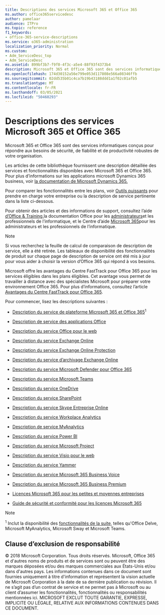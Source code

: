 ```yaml
---
title: Descriptions des services Microsoft 365 et Office 365
ms.author: office365servicedesc
author: pamelaar
audience: ITPro
ms.topic: reference
f1_keywords:
- office-365-service-descriptions
ms.service: o365-administration
localization_priority: Normal
ms.custom:
- Adm_ServiceDesc_top
- Adm_ServiceDesc
ms.assetid: 899bf3b7-f9f0-4f3c-a5e4-88f93f4373b4
description: Microsoft 365 et Office 365 sont des services informatiques conçus pour répondre aux besoins de sécurité, de fiabilité et de productivité robustes de votre organisation.
ms.openlocfilehash: 174d30152a56e799e053d117808e566a08346ffb
ms.sourcegitcommit: 02dd535b01c4ca7b19b43188ddd1a1f02c01afb5
ms.translationtype: MT
ms.contentlocale: fr-FR
ms.lasthandoff: 03/05/2021
ms.locfileid: "50460293"
---
```

# <a name="microsoft-365-and-office-365-service-descriptions"></a>Descriptions des services Microsoft 365 et Office 365 

Microsoft 365 et Office 365 sont des services informatiques conçus pour répondre aux besoins de sécurité, de fiabilité et de productivité robustes de votre organisation. 
  
Les articles de cette bibliothèque fournissent une description détaillée des services et fonctionnalités disponibles avec Microsoft 365 et Office 365. Pour plus d’informations sur les applications microsoft Dynamics 365 business, voir [la documentation de Microsoft Dynamics 365.](https://docs.microsoft.com/dynamics365/)

Pour comparer les fonctionnalités entre les plans, voir [Outils puissants](https://go.microsoft.com/fwlink/?LinkID=799177&amp;clcid=0x409) pour prendre en charge votre entreprise ou la description de service pertinente dans la liste ci-dessous. 
  
Pour obtenir des articles et des informations de support, consultez l’aide [d’Office & Training,](https://support.office.com/)la documentation Office pour les [administrateurs](https://docs.microsoft.com/office/)et les professionnels de l’informatique, et le Centre d’aide [Microsoft 365](https://docs.microsoft.com/microsoft-365/)pour les administrateurs et les professionnels de l’informatique.
  
> [!NOTE]
> Si vous recherchez la feuille de calcul de comparaison de description de service, elle a été retirée. Les tableaux de disponibilité des fonctionnalités de produit sur chaque page de description de service ont été mis à jour pour vous aider à choisir la version d’Office 365 qui répond à vos besoins. 
  
Microsoft offre les avantages du Centre FastTrack pour Office 365 pour les services éligibles dans les plans éligibles. Cet avantage vous permet de travailler à distance avec des spécialistes Microsoft pour préparer votre environnement Office 365. Pour plus d’informations, consultez l’article [Avantages du Centre FastTrack pour Office 365](https://docs.microsoft.com/fasttrack/O365-fasttrack-benefit-for-office-365).
  
Pour commencer, lisez les descriptions suivantes :
  
- [Description du service de plateforme Microsoft 365 et Office 365](office-365-platform-service-description/office-365-platform-service-description.md)<sup>1</sup>

- [Description de service des applications Office](office-applications-service-description/office-applications-service-description.md)

- [Description du service Office pour le web](office-online-service-description/office-online-service-description.md)

- [Description du service Exchange Online](exchange-online-service-description/exchange-online-service-description.md)

- [Description du service Exchange Online Protection](exchange-online-protection-service-description/exchange-online-protection-service-description.md)

- [Description du service d’archivage Exchange Online](exchange-online-archiving-service-description/exchange-online-archiving-service-description.md)

- [Description du service Microsoft Defender pour Office 365](office-365-advanced-threat-protection-service-description.md)

- [Description du service Microsoft Teams](teams-service-description.md)

- [Description du service OneDrive](onedrive-for-business-service-description.md)

- [Description du service SharePoint](sharepoint-online-service-description/sharepoint-online-service-description.md)

- [Description du service Skype Entreprise Online](skype-for-business-online-service-description/skype-for-business-online-service-description.md)

- [Description du service Workplace Analytics](workplace-analytics-service-description.md)

- [Description de service MyAnalytics](mya-service-description.md)

- [Description du service Power BI](power-bi-service-description.md)

- [Description du service Microsoft Project](project-online-service-description/project-online-service-description.md)

- [Description du service Visio pour le web](visio-online-service-description/visio-online-service-description.md)

- [Description du service Yammer](yammer-service-description/yammer-service-description.md)

- [Description du service Microsoft 365 Business Voice](microsoft-365-business-voice-service-description.md)

- [Description du service Microsoft 365 Business Premium](microsoft-365-service-descriptions/microsoft-365-business-service-description.md)

- [Licences Microsoft 365 pour les petites et moyennes entreprises](microsoft-365-service-descriptions/licensing-microsoft-365-in-smb.md)

- [Guide de sécurité et conformité pour les licences Microsoft 365](microsoft-365-service-descriptions/microsoft-365-tenantlevel-services-licensing-guidance/microsoft-365-security-compliance-licensing-guidance.md)


> [!NOTE]
> <sup>1</sup> Inclut la disponibilité des [fonctionnalités de la suite](https://docs.microsoft.com/office365/servicedescriptions/office-365-platform-service-description/office-365-suite-features), telles qu'Office Delve, Microsoft MyAnalytics, Microsoft Sway et Microsoft Teams.
  
## <a name="disclaimer"></a>Clause d’exclusion de responsabilité

&copy; 2018 Microsoft Corporation. Tous droits réservés. Microsoft, Office 365 et d'autres noms de produits et de services sont ou peuvent être des marques déposées et/ou des marques commerciales aux États-Unis et/ou dans d'autres pays. Les informations contenues dans ce document sont fournies uniquement à titre d'information et représentent la vision actuelle de Microsoft Corporation à la date de sa dernière publication ou révision. Il ne s’agit pas d’un contrat de service et ne permet pas à Microsoft ou au client d’assumer les fonctionnalités, fonctionnalités ou responsabilités mentionnées ici. MICROSOFT EXCLUT TOUTE GARANTIE, EXPRESSE, IMPLICITE OU LÉGALE, RELATIVE AUX INFORMATIONS CONTENUES DANS CE DOCUMENT.
 